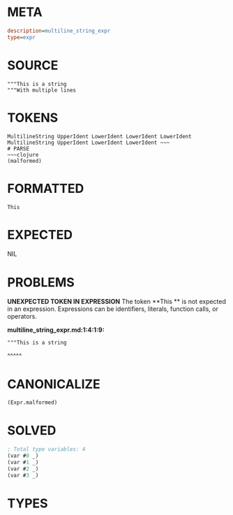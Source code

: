 # META
~~~ini
description=multiline_string_expr
type=expr
~~~
# SOURCE
~~~roc
"""This is a string
"""With multiple lines
~~~
# TOKENS
~~~text
MultilineString UpperIdent LowerIdent LowerIdent LowerIdent MultilineString UpperIdent LowerIdent LowerIdent ~~~
# PARSE
~~~clojure
(malformed)
~~~
# FORMATTED
~~~roc
This 
~~~
# EXPECTED
NIL
# PROBLEMS
**UNEXPECTED TOKEN IN EXPRESSION**
The token **This ** is not expected in an expression.
Expressions can be identifiers, literals, function calls, or operators.

**multiline_string_expr.md:1:4:1:9:**
```roc
"""This is a string
```
   ^^^^^


# CANONICALIZE
~~~clojure
(Expr.malformed)
~~~
# SOLVED
~~~clojure
; Total type variables: 4
(var #0 _)
(var #1 _)
(var #2 _)
(var #3 _)
~~~
# TYPES
~~~roc
~~~
